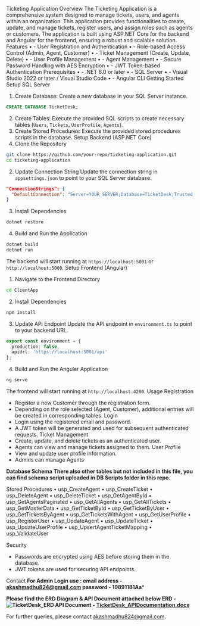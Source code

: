 Ticketing Application
Overview
The Ticketing Application is a comprehensive system designed to manage tickets, users, and agents within an organization. This application provides functionalities to create, update, and manage tickets, register users, and assign roles such as agents or customers. The application is built using ASP.NET Core for the backend and Angular for the frontend, ensuring a robust and scalable solution.
Features
•	- User Registration and Authentication
•	- Role-based Access Control (Admin, Agent, Customer)
•	- Ticket Management (Create, Update, Delete)
•	- User Profile Management
•	- Agent Management
•	- Secure Password Handling with AES Encryption
•	- JWT Token-based Authentication
Prerequisites
•	- .NET 6.0 or later
•	- SQL Server
•	- Visual Studio 2022 or later / Visual Studio Code
•	- Angular CLI
Getting Started
Setup SQL Server
1. Create Database: Create a new database in your SQL Server instance.
```sql
CREATE DATABASE TicketDesk;
```
2. Create Tables: Execute the provided SQL scripts to create necessary tables (`Users`, `Tickets`, `UserProfile`, `Agents`).
3. Create Stored Procedures: Execute the provided stored procedures scripts in the database.
Setup Backend (ASP.NET Core)
1. Clone the Repository
```bash
git clone https://github.com/your-repo/ticketing-application.git
cd ticketing-application
```
2. Update Connection String
Update the connection string in `appsettings.json` to point to your SQL Server database.
```json
"ConnectionStrings": {
  "DefaultConnection": "Server=YOUR_SERVER;Database=TicketDesk;Trusted_Connection=True;"
}
```
3. Install Dependencies
```bash
dotnet restore
```
4. Build and Run the Application
```bash
dotnet build
dotnet run
```
The backend will start running at `https://localhost:5001` or `http://localhost:5000`.
Setup Frontend (Angular)
1. Navigate to the Frontend Directory
```bash
cd ClientApp
```
2. Install Dependencies
```bash
npm install
```
3. Update API Endpoint
Update the API endpoint in `environment.ts` to point to your backend URL.
```typescript
export const environment = {
  production: false,
  apiUrl: 'https://localhost:5001/api'
};
```
4. Build and Run the Angular Application
```bash
ng serve
```
The frontend will start running at `http://localhost:4200`.
Usage
Registration
- Register a new Customer through the registration form.
- Depending on the role selected (Agent, Customer), additional entries will be created in corresponding tables.
Login
- Login using the registered email and password.
- A JWT token will be generated and used for subsequent authenticated requests.
Ticket Management
- Create, update, and delete tickets as an authenticated user.
- Agents can view and manage tickets assigned to them.
User Profile
- View and update user profile information.
- Admins can manage Agents
  
**Database Schema**
**There also other tables but not included in this file, you can find schema script uploaded in DB Scripts folder in this repo.**

Stored Procedures
•	usp_CreateAgent
•	usp_CreateTicket
•	usp_DeleteAgent
•	usp_DeleteTicket
•	usp_GetAgentById
•	usp_GetAgentsPaginated
•	usp_GetAllAgents
•	usp_GetAllTickets
•	usp_GetMasterData
•	usp_GetTicketById
•	usp_GetTicketByUser
•	usp_GetTicketsByAgent
•	usp_GetTicketsWithAgent
•	usp_GetUserProfile
•	usp_RegisterUser
•	usp_UpdateAgent
•	usp_UpdateTicket
•	usp_UpdateUserProfile
•	usp_UpsertAgentTicketMapping
•	usp_ValidateUser

Security
- Passwords are encrypted using AES before storing them in the database.
- JWT tokens are used for securing API endpoints.
  
Contact
**For Admin Login use :
 email address - akashmadhu824@gmail.com
 password - 19891181Aa***

**Please find the ERD Diagram & API Document attached below
ERD - ![TicketDesk_ERD](https://github.com/akashmadhuCodeZone/TicketDeskApp/assets/173632323/b3ceeb98-3914-48e4-94d9-0192d1b2e90f)
API Document - [TicketDesk_APIDocumentation.docx](https://github.com/user-attachments/files/16075900/TicketDesk_APIDocumentation.docx)**


For further queries, please contact akashmadhu824@gmail.com.

